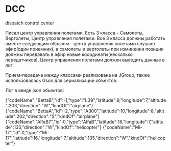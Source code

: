 # DCC
dispatch control center

Писал центр управления полетами.
Есть 3 класса - Самолеты, Вертолеты, Центр управления полетами.
Все 3 класса должны работать вместе следующим образом - центр управления полетами слушает эфир(один приемник), а самолеты и вертолеты при изминении позиции должны передавать в эфир новые координаты(несколько передатчиков). Центр управления полетами должен выводить данные в лог.

Прием-передача между классами реализована на JGroup, также использовалась Gson для сериализации объектов.


Лог в ввиде json обьектов:

{"codeName":"BettaB","id":-1,"type":"L39","latitude":9,"longitude":7,"altitude":203,"direction":"W","kindOf":"airplane"}
{"codeName":"BettaA","id":-2,"type":"A300","latitude":10,"longitude":8,"altitude":202,"direction":"S","kindOf":"airplane"}
{"codeName":"AlfaB7","id":0,"type":"AlfaB","latitude":16,"longitude":7,"altitude":135,"direction":"W","kindOf":"helicopter"}
{"codeName":"Mi-17","id":0,"type":"Mi-17","latitude":16,"longitude":7,"altitude":135,"direction":"W","kindOf":"helicopter"}
